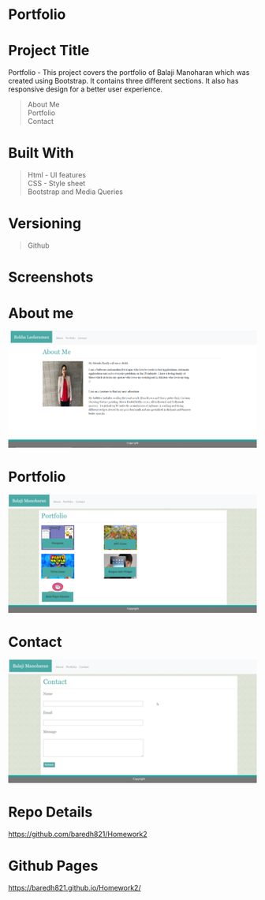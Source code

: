 # Portfolio

# Project Title
Portfolio - This project covers the portfolio of Balaji Manoharan which was created using Bootstrap. It contains three different sections. It also has responsive design for a better user experience. 
> About Me <br>
> Portfolio <br>
> Contact <br>

# Built With
>Html - UI features <br>
>CSS - Style sheet <br>
>Bootstrap and Media Queries <br>

# Versioning 
> Github

# Screenshots

# About me

<img src = "assets/images/Rekha1.PNG">

# Portfolio

<img src = "assets/images/Portfolio.jpg">

# Contact

<img src = "assets/images/Contact.jpg">

# Repo Details 
https://github.com/baredh821/Homework2

# Github Pages
https://baredh821.github.io/Homework2/












